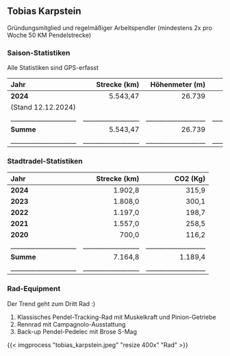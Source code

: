## Tobias Karpstein

Gründungsmitglied und regelmäßiger Arbeitspendler (mindestens 2x pro Woche 50 KM Pendelstrecke)

### Saison-Statistiken

Alle Statistiken sind GPS-erfasst

| Jahr                | Strecke (km)     | Höhenmeter (m)    | Zeit             | Pace       |
| :------------------ | ----------------:| ----------------: |----------------: |----------: |
| **2024**            | 5.543,47         | 26.739            | 274 h 10 min     |20,5 km/h   |
| (Stand 12.12.2024)  |                  |                   |                  |            |
|_____________________|__________________|___________________|__________________|____________|
| **Summe**           | 5.543,47         | 26.739            | 274 h 10 min     |            |
|_____________________|__________________|___________________|__________________|____________|

### Stadtradel-Statistiken

| Jahr                | Strecke (km)     | CO2 (Kg)          |
| :------------------ | ----------------:| ----------------: |
| **2024**            | 1.902,8          | 315,9             |
| **2023**            | 1.808,0          | 300,1             |
| **2022**            | 1.197,0          | 198,7             |
| **2021**            | 1.557,0          | 258,5             |
| **2020**            | 700,0            | 116,2             |
|_____________________|__________________|___________________|
| **Summe**           | 7.164,8          | 1.189,4           |
|_____________________|__________________|___________________|

### Rad-Equipment

Der Trend geht zum Dritt Rad :)

1. Klassisches Pendel-Tracking-Rad mit Muskelkraft und Pinion-Getriebe
2. Rennrad mit Campagnolo-Ausstattung
3. Back-up Pendel-Pedelec mit Brose S-Mag

{{< imgprocess "tobias_karpstein.jpeg" "resize 400x" "Rad" >}}
